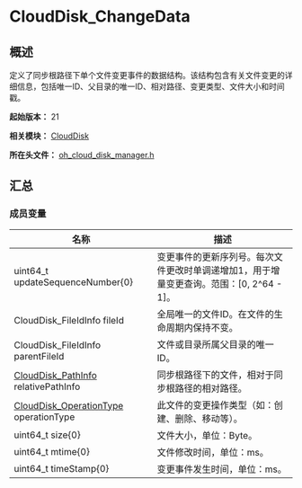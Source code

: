 # CloudDisk_ChangeData
<!--Kit: Core File Kit-->
<!--Subsystem: FileManagement-->
<!--Owner: @oh_create_jiawei-->
<!--Designer: @oh_create_jiawei-->
<!--Tester: @liuhonggang123-->
<!--Adviser: @foryourself-->

## 概述

定义了同步根路径下单个文件变更事件的数据结构。该结构包含有关文件变更的详细信息，包括唯一ID、父目录的唯一ID、相对路径、变更类型、文件大小和时间戳。

**起始版本：** 21

**相关模块：** [CloudDisk](capi-clouddisk.md)

**所在头文件：** [oh_cloud_disk_manager.h](capi-oh-cloud-disk-manager-h.md)

## 汇总

### 成员变量

| 名称 | 描述 |
| -- | -- |
| uint64_t updateSequenceNumber{0} | 变更事件的更新序列号。每次文件更改时单调递增加1，用于增量变更查询。范围：[0, 2^64 - 1]。 |
| CloudDisk_FileIdInfo fileId | 全局唯一的文件ID。在文件的生命周期内保持不变。 |
| CloudDisk_FileIdInfo parentFileId | 文件或目录所属父目录的唯一ID。 |
| [CloudDisk_PathInfo](capi-clouddisk-clouddisk-pathinfo.md) relativePathInfo | 同步根路径下的文件，相对于同步根路径的相对路径。 |
| [CloudDisk_OperationType](capi-oh-cloud-disk-manager-h.md#clouddisk_operationtype) operationType | 此文件的变更操作类型（如：创建、删除、移动等）。 |
| uint64_t size{0} | 文件大小，单位：Byte。 |
| uint64_t mtime{0} | 文件修改时间，单位：ms。 |
| uint64_t timeStamp{0} | 变更事件发生时间，单位：ms。 |


